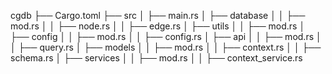 cgdb
├── Cargo.toml
├── src
│   ├── main.rs
│   ├── database
│   │   ├── mod.rs
│   │   ├── node.rs
│   │   ├── edge.rs
│   ├── utils
│   │   ├── mod.rs
│   ├── config
│   │   ├── mod.rs
│   │   ├── config.rs
│   ├── api
│   │   ├── mod.rs
│   │   ├── query.rs
│   ├── models
│   │   ├── mod.rs
│   │   ├── context.rs
│   │   ├── schema.rs
│   ├── services
│   │   ├── mod.rs
│   │   ├── context_service.rs

